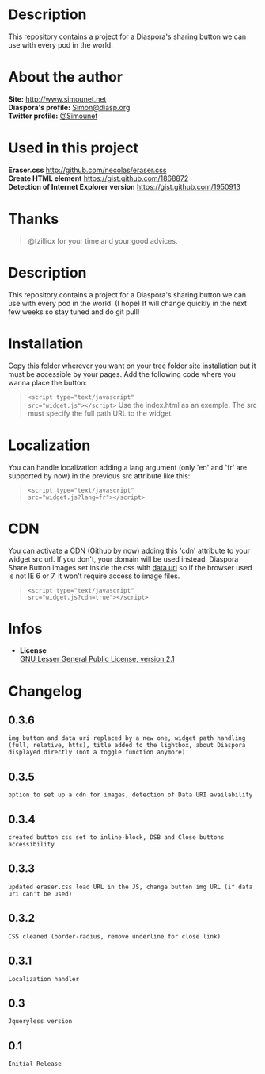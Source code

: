 # Description

This repository contains a project for a Diaspora's sharing button we can use with every pod in the world.

# About the author

**Site:** http://www.simounet.net <br>
**Diaspora's profile:** [Simon@diasp.org](https://diasp.org/u/simon) <br>
**Twitter profile:** [@Simounet](http://twitter.com/Simounet) <br>

# Used in this project
**Eraser.css** http://github.com/necolas/eraser.css <br>
**Create HTML element** https://gist.github.com/1868872 <br>
**Detection of Internet Explorer version** https://gist.github.com/1950913 <br>

# Thanks
> @tzilliox for your time and your good advices. <br>

	
# Description

This repository contains a project for a Diaspora's sharing button we can use with every pod in the world. (I hope) It will change quickly in the next few weeks so stay tuned and do git pull!

# Installation

Copy this folder wherever you want on your tree folder site installation but it must be accessible by your pages.
Add the following code where you wanna place the button:
> <code>&lt;script type="text/javascript" src="widget.js">&lt;/script></code>
> Use the index.html as an exemple. The src must specify the full path URL to the widget.

# Localization<br>
You can handle localization adding a lang argument (only 'en' and 'fr' are supported by now) in the previous src attribute like this:
> <code>&lt;script type="text/javascript" src="widget.js?lang=fr">&lt;/script></code><br>

# CDN<br>
You can activate a [CDN](https://en.wikipedia.org/wiki/Content_delivery_network) (Github by now) adding this 'cdn' attribute to your widget src url. If you don't, your domain will be used instead. Diaspora Share Button images set inside the css with [data uri](https://en.wikipedia.org/wiki/Data_Uri) so if the browser used is not IE 6 or 7, it won't require access to image files.
> <code>&lt;script type="text/javascript" src="widget.js?cdn=true">&lt;/script></code><br>


# Infos

* **License**<br>
    [GNU Lesser General Public License, version 2.1](http://www.gnu.org/licenses/lgpl-2.1.html) <br>

# Changelog

## 0.3.6<br>
    img button and data uri replaced by a new one, widget path handling (full, relative, htts), title added to the lightbox, about Diaspora displayed directly (not a toggle function anymore)

## 0.3.5<br>
    option to set up a cdn for images, detection of Data URI availability

## 0.3.4<br>
    created button css set to inline-block, DSB and Close buttons accessibility

## 0.3.3<br>
    updated eraser.css load URL in the JS, change button img URL (if data uri can't be used)

## 0.3.2<br>
    CSS cleaned (border-radius, remove underline for close link)

## 0.3.1<br>
    Localization handler

## 0.3<br>
    Jqueryless version

## 0.1<br>
    Initial Release
